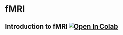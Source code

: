 # fMRI

## Introduction to fMRI [![Open In Colab](https://colab.research.google.com/assets/colab-badge.svg)](https://colab.research.google.com/drive/1M_Nw9nOTV5LKOZO5Tl0WwhFsXPttMTRF)